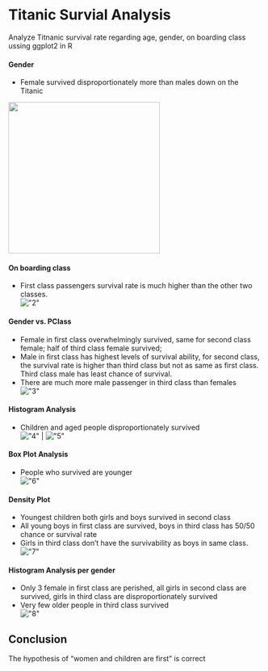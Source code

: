# Titanic Survial Analysis
Analyze Titnanic survival rate regarding age, gender, on boarding class ussing ggplot2 in R

#### Gender
- Female survived disproportionately more than males down on the Titanic <br/>
<img src = "https://github.com/jitammy/kagglePractice/blob/master/plot/1.png" width="300" height="300">

#### On boarding class
- First class passengers survival rate is much higher than the other two classes. <br/>
!["2"](https://github.com/jitammy/kagglePractice/blob/master/plot/2.png)


#### Gender vs. PClass
- Female in first class overwhelmingly survived, same for second class female; half of third class female survived;
- Male in first class has highest levels of survival ability, for second class, the survival rate is higher than third class but not as same as first class. Third class male has least chance of survival. <br/>
- There are much more male passenger in third class than females <br/>
!["3"](https://github.com/jitammy/kagglePractice/blob/master/plot/3.png)



#### Histogram Analysis
- Children and aged people disproportionately survived <br/>
!["4"](https://github.com/jitammy/kagglePractice/blob/master/plot/4.png) |  !["5"](https://github.com/jitammy/kagglePractice/blob/master/plot/5.png)



#### Box Plot Analysis
- People who survived are younger <br/>
!["6"](https://github.com/jitammy/kagglePractice/blob/master/plot/6.png)



#### Density Plot
- Youngest children both girls and boys survived in second class
- All young boys in first class are survived, boys in third class has 50/50 chance or survival rate <br/>
- Girls in third class don’t have the survivability as boys in same class. <br/>
!["7"](https://github.com/jitammy/kagglePractice/blob/master/plot/7.png)
 


#### Histogram Analysis per gender
- Only 3 female in first class are perished, all girls in second class are survived, girls in third class are disproportionately survived <br/>
- Very few older people in third class survived <br/>
!["8"](https://github.com/jitammy/kagglePractice/blob/master/plot/8.png)


## Conclusion
The hypothesis of “women and children are first” is correct

